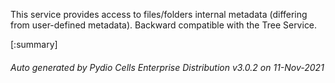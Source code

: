 






This service provides access to files/folders internal metadata (differing from user-defined metadata). Backward compatible with the Tree Service.

[:summary]

###### Auto generated by Pydio Cells Enterprise Distribution v3.0.2 on 11-Nov-2021
